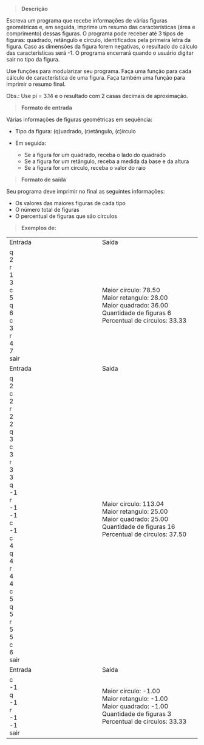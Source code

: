 > **Descrição**

Escreva um programa que recebe informações de várias figuras geométricas  e, em seguida, imprime um resumo das características (área e comprimento) dessas figuras. O programa pode receber até 3 tipos de figuras: quadrado, retângulo e círculo, identificados pela primeira letra da figura. Caso as dimensões da figura forem negativas, o resultado do cálculo das características será -1. O programa encerrará quando o usuário digitar sair no tipo da figura.

Use funções para modularizar seu programa. Faça uma função para cada cálculo de característica de uma figura. Faça também uma função para imprimir o resumo final.

Obs.: Use pi = 3.14 e o resultado com 2 casas decimais de aproximação.

> **Formato de entrada**

Várias informações de figuras geométricas em sequência:

- Tipo da figura: (q)uadrado, (r)etângulo, (c)írculo
- Em seguida:

    - Se a figura for um quadrado, receba o lado do quadrado
    - Se a figura for um retângulo, receba a medida da base e da altura
    - Se a figura for um círculo, receba o valor do raio

> **Formato de saída**

Seu programa deve imprimir no final as seguintes informações:

- Os valores das maiores figuras de cada tipo
- O número total de figuras
- O percentual de figuras que são círculos

> **Exemplos de:**
<table>
  <tr>
    <td width="420">
      Entrada
    </td>
    <td width="420">
      Saída
    </td>
  </tr>
  <tr>
    <td>
      <div>
        q<br>
        2<br>
        r<br>
        1<br>
        3<br>
        c<br>
        5<br>
        q<br>
        6<br>
        c<br>
        3<br>
        r<br>
        4<br>
        7<br>
        sair<br>
      </div>
    </td>
    <td>
      <div>
        Maior circulo: 78.50<br>
        Maior retangulo: 28.00<br>
        Maior quadrado: 36.00<br>
        Quantidade de figuras 6<br>
        Percentual de circulos: 33.33<br>
      </div>
    </td>
  </tr>
  <tr>
    <td width="420">
      Entrada
    </td>
    <td width="420">
      Saída
    </td>
  </tr>
  <tr>
    <td>
      <div>
        q<br>
        2<br>
        c<br>
        2<br>
        r<br>
        2<br>
        2<br>
        q<br>
        3<br>
        c<br>
        3<br>
        r<br>
        3<br>
        3<br>
        q<br>
        -1<br>
        r<br>
        -1<br>
        -1<br>
        c<br>
        -1<br>
        c<br>
        4<br>
        q<br>
        4<br>
        r<br>
        4<br>
        4<br>
        c<br>
        5<br>
        q<br>
        5<br>
        r<br>
        5<br>
        5<br>
        c<br>
        6<br>
        sair<br>
      </div>
    </td>
    <td>
      <div>
        Maior circulo: 113.04<br>
        Maior retangulo: 25.00<br>
        Maior quadrado: 25.00<br>
        Quantidade de figuras 16<br>
        Percentual de circulos: 37.50<br>
      </div>
    </td>
  </tr>
  <tr>
    <td width="420">
      Entrada
    </td>
    <td width="420">
      Saída
    </td>
  </tr>
  <tr>
    <td>
      <div>
        c<br>
        -1<br>
        q<br>
        -1<br>
        r<br>
        -1<br>
        -1<br>
        sair<br>
      </div>
    </td>
    <td>
      <div>
        Maior circulo: -1.00<br>
        Maior retangulo: -1.00<br>
        Maior quadrado: -1.00<br>
        Quantidade de figuras 3<br>
        Percentual de circulos: 33.33<br>
      </div>
    </td>
  </tr>
</table>

